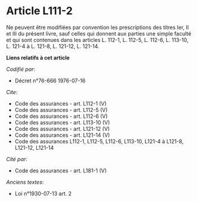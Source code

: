 # Article L111-2

Ne peuvent être modifiées par convention les prescriptions des titres Ier, II et III du présent livre, sauf celles qui
donnent aux parties une simple faculté et qui sont contenues dans les articles L. 112-1, L. 112-5, L. 112-6, L. 113-10, L.
121-4 à L. 121-8, L. 121-12, L. 121-14.

**Liens relatifs à cet article**

_Codifié par_:

  - Décret n°76-666 1976-07-16

_Cite_:

  - Code des assurances - art. L112-1 (V)
  - Code des assurances - art. L112-5 (V)
  - Code des assurances - art. L112-6 (V)
  - Code des assurances - art. L113-10 (V)
  - Code des assurances - art. L121-12 (V)
  - Code des assurances - art. L121-14 (V)
  - Code des assurances L112-1, L112-5, L112-6, L113-10, L121-4 à L121-8, L121-12, L121-14

_Cité par_:

  - Code des assurances - art. L181-1 (V)

_Anciens textes_:

  - Loi n°1930-07-13 art. 2
